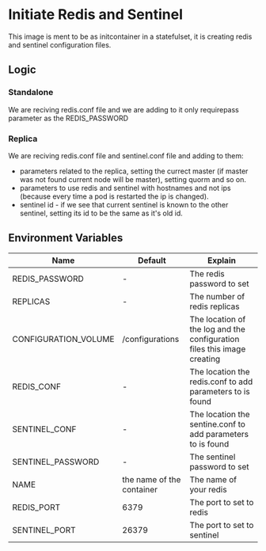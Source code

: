 # Initiate Redis and Sentinel

This image is ment to be as initcontainer in a statefulset, it is creating redis and sentinel configuration files.

## Logic

### Standalone

We are reciving redis.conf file and we are adding to it only requirepass parameter as the REDIS_PASSWORD

### Replica

We are reciving redis.conf file and sentinel.conf file and adding to them:
- parameters related to the replica, setting the currect master (if master was not found current node will be master), setting quorm and so on.
- parameters to use redis and sentinel with hostnames and not ips (because every time a pod is restarted the ip is changed).
- sentinel id - if we see that current sentinel is known to the other sentinel, setting its id to be the same as it's old id.

## Environment Variables

| Name                 | Default                   | Explain                                                                 |
|----------------------|---------------------------|-------------------------------------------------------------------------|
| REDIS_PASSWORD       | -                         | The redis password to set                                               |
| REPLICAS             | -                         | The number of redis replicas                                            |
| CONFIGURATION_VOLUME | /configurations           | The location of the log and the configuration files this image creating |
| REDIS_CONF           | -                         | The location the redis.conf to add parameters to is found               |
| SENTINEL_CONF        | -                         | The location the sentine.conf to add parameters to is found             |
| SENTINEL_PASSWORD    | -                         | The sentinel password to set                                            |
| NAME                 | the name of the container | The name of your redis                                                  |
| REDIS_PORT           | 6379                      | The port to set to redis                                                |
| SENTINEL_PORT        | 26379                     | The port to set to sentinel                                             |

